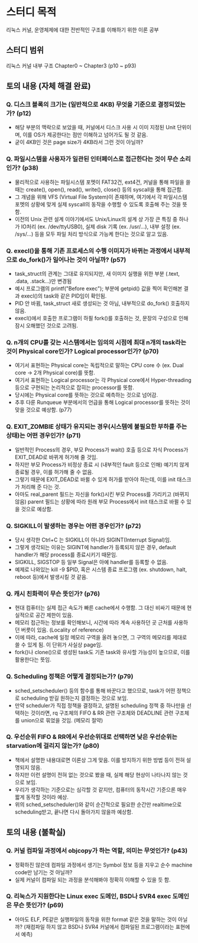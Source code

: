 # 스터디 목적

리눅스 커널, 운영체제에 대한 전반적인 구조를 이해하기 위한 이론 공부

## 스터디 범위

리눅스 커널 내부 구조 Chapter0 ~ Chapter3 (p10 ~ p93)

## 토의 내용 (자체 해결 완료)

### Q. 디스크 블록의 크기는 (일반적으로 4KB) 무엇을 기준으로 결정되었는가? (p12)

* 해당 부분의 맥락으로 보았을 때, 커널에서 디스크 사용 시 이미 지정된 Unit 단위이며,
  이를 OS가 제공한다는 점만 이해하고 넘어가도 될 것 같음.
* 굳이 4KB인 것은 page size가 4KB라서 그런 것이 아닐까?

### Q. 파일시스템을 사용자가 일관된 인터페이스로 접근한다는 것이 무슨 소리인가? (p38)

* 물리적으로 사용하는 파일시스템 포멧이 FAT32건, ext4건, 커널을 통해 파일을 쓸때는
  create(), open(), read(), write(), close() 등의 syscall을 통해 접근함.
* 그 개념을 위해 VFS (Virtual File System)이 존재하며, 여기에서 각 파일시스템 포멧의
  상황에 맞게 실제 syscall의 동작을 수행할 수 있도록 호출해 주는 것을 뜻함.
* 이전의 Unix 관련 설계 이야기에서도 Unix/Linux의 설계 상 가장 큰 특징 중 하나가
  IO처리 (ex. /dev/ttyUSB0), 실제 disk 기록 (ex. /usr/...), 내부 설정 (ex. /sys/...) 등을
  모두 파일 처리 방식으로 가능케 한다는 것으로 알고 있음.

### Q. execl()을 통해 기존 프로세스의 수행 이미지가 바뀌는 과정에서 내부적으로 do\_fork()가 일어나는 것이 아닐까? (p57)

* task\_struct의 관계는 그대로 유지되지만, 새 이미지 실행을 위한 부분 (.text, .data, .stack...)만 변경됨
* 예시 프로그램의 printf("Before exec\"); 부분에 getpid() 값을 찍어 확인해본 결과 execl()의 task와 같은 PID임이 확인됨.
* PID 안 바뀜, task\_struct 새로 생성되는 것 아님, 내부적으로 do\_fork() 호출하지 않음.
* execl()에서 호출한 프로그램이 하필 fork()를 호출하는 것, 문장의 구성으로 인해 잠시 오해했던 것으로 고려됨.

### Q. n개의 CPU를 갖는 시스템에서는 임의의 시점에 최대 n개의 task라는 것이 Physical core인가? Logical processor인가? (p70)

* 여기서 표현하는 Physical core는 독립적으로 말하는 CPU core 수 (ex. Dual core -> 2개 Physical core)를 뜻함.
* 여기서 표현하는 Logical processor는 각 Physical core에서
  Hyper-threading 등으로 구현되는 논리적으로 잡히는 processor를 뜻함.
* 당시에는 Physical core를 뜻하는 것으로 예측하는 것으로 넘어감.
* 추후 다룬 Runqueue 부분에서의 언급을 통해 Logical processor를 뜻하는 것이 맞을 것으로 예상함. (p77)

### Q. EXIT\_ZOMBIE 상태가 유지되는 경우(시스템에 불필요한 부하를 주는 상태)는 어떤 경우인가? (p71)

* 일반적인 Process의 경우, 부모 Process가 wait() 호출 등으로 자식 Process가 EXIT\_DEAD로 바뀌게 허가해 줄 것임.
* 하지만 부모 Process가 비정상 종료 시 (내부적인 fault 등으로 인해) 예기치 않게 종료될 경우, 이를 허가해 줄 수 없음.
* 그렇기 때문에 EXIT\_DEAD로 바뀔 수 있게 허가를 받아야 하는데, 이를 init 태스크가 처리해 준 다는 것.
* 아마도 real\_parent 필드는 자신을 fork()시킨 부모 Process를 가리키고 (바뀌지 않음)
  parent 필드는 상황에 따라 원래 부모 Process에서 init 태스크로 바뀔 수 있을 것으로 예상함.

### Q. SIGKILL이 발생하는 경우는 어떤 경우인가? (p72)

* 당시 생각한 Ctrl+C 는 SIGKILL이 아니라 SIGINT(Interrupt Signal)임.
* 그렇게 생각되는 이유는 SIGINT에 handler가 등록되지 않은 경우, default handler가 해당 process를 종료시키기 때문임.
* SIGKILL, SIGSTOP 등 일부 Signal은 아예 handler를 등록할 수 없음.
* 예제로 나와있는 kill -9 $PID, 혹은 시스템 종료 프로그램 (ex. shutdown, halt, reboot 등)에서 발생시킬 것 같음.

### Q. 캐시 친화력이 무슨 뜻인가? (p76)

* 현대 컴퓨터는 실제 접근 속도가 빠른 cache에서 수행함. 그 대신 비싸기 때문에 현실적으로 공간 제한이 있음.
* 메모리 접근하는 정보를 확인해보니, 시간에 따라 계속 사용하던 곳 근처를 사용하던 버릇이 있음. (Locality of reference)
* 이에 따라, cache에 일정 메모리 구역을 올려 놓으면, 그 구역의 메모리를 제대로 쓸 수 있게 됨. 이 단위가 사실상 page임.
* fork()나 clone()으로 생성된 task도 기존 task와 유사할 가능성이 높으므로, 이를 활용한다는 뜻임.

### Q. Scheduling 정책은 어떻게 결정되는가? (p79)

* sched\_setscheduler() 등의 함수를 통해 바꾼다고 했으므로, task가 어떤 정책으로 scheduling 받길 원하는지 결정하는 것으로 보임.
* 만약 scheduler가 직접 정책을 결정하고, 설명된 scheduling 정책 중 하나만을 선택하는 것이라면,
  rq 구조체의 FIFO & RR 관련 구조체와 DEADLINE 관련 구조체를 union으로 묶었을 것임. (메모리 절약)

### Q. 우선순위 FIFO & RR에서 우선순위대로 선택하면 낮은 우선순위는 starvation에 걸리지 않는가? (p80)

* 책에서 설명한 내용대로면 이론상 그게 맞음. 이를 방지하기 위한 방법 등이 전혀 설명되지 않음.
* 하지만 이런 설명이 전혀 없는 것으로 봤을 때, 실제 해당 현상이 나타나지 않는 것으로 보임.
* 우리가 생각하는 기준으로는 심각할 것 같지만, 컴퓨터의 동작시간 기준으론 매우 짧게 동작할 것이라 예상.
* 위의 sched\_setscheduler()와 같이 순간적으로 필요한 순간만 realtime으로 scheduling받고, 끝나면 다시 돌아가지 않을까 예상함.

## 토의 내용 (불확실)

### Q. 커널 컴파일 과정에서 objcopy가 하는 역할, 의미는 무엇인가? (p43)

* 정확하진 않은데 컴파일 과정에서 생기는 Symbol 정보 등을 지우고 순수 machine code만 남기는 것 아닐까?
* 실제 커널이 컴파일 되는 과정을 분석해봐야 정확히 이해할 수 있을 듯 함.

### Q. 리눅스가 지원한다는 Linux exec 도메인, BSD나 SVR4 exec 도메인은 무슨 뜻인가? (p69)

* 아마도 ELF, PE같은 실행파일의 동작을 위한 format 같은 것을 말하는 것이 아닐까?
  (재컴파일 하지 않고 BSD나 SVR4 커널에서 컴파일된 프로그램이라는 표현에서 예측)
